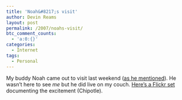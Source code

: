 ```yaml
---
title: 'Noah&#8217;s visit'
author: Devin Reams
layout: post
permalink: /2007/noahs-visit/
btc_comment_counts:
  - 'a:0:{}'
categories:
  - Internet
tags:
  - Personal
---
```

My buddy Noah came out to visit last weekend ([as he mentioned][1]). He wasn&#8217;t here to see *me* but he did live on my couch. [Here&#8217;s a Flickr set][2] documenting the excitement (Chipotle).

 [1]: http://okdork.com/2007/06/22/mike-moritz-of-sequoia-techstars-and-ali-g/
 [2]: http://www.flickr.com/photos/devdev/sets/72157600441193395/